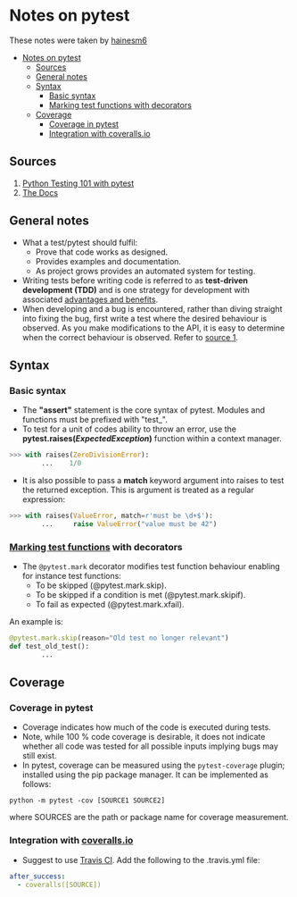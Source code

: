 # Notes on pytest

These notes were taken by [hainesm6](mailto:hainesm6@gmail.com)

- [Notes on pytest](#notes-on-pytest)
  - [Sources](#sources)
  - [General notes](#general-notes)
  - [Syntax](#syntax)
    - [Basic syntax](#basic-syntax)
    - [Marking test functions with decorators](#marking-test-functions-with-decorators)
  - [Coverage](#coverage)
    - [Coverage in pytest](#coverage-in-pytest)
    - [Integration with coveralls.io](#integration-with-coverallsio)

## Sources

1. [Python Testing 101 with pytest](https://www.youtube.com/watch?v=etosV2IWBF0)
2. [The Docs](https://docs.pytest.org/en/latest/contents.html#toc)

## General notes

- What a test/pytest should fulfil:
  - Prove that code works as designed.
  - Provides examples and documentation.
  - As project grows provides an automated system for testing.
- Writing tests before writing code is referred to as **test-driven development (TDD)** and is one strategy for development with associated [advantages and benefits](https://leantesting.com/test-driven-development/).
- When developing and a bug is encountered, rather than diving straight into fixing the bug, first write a test where the desired behaviour is observed. As you make modifications to the API, it is easy to determine when the correct behaviour is observed. Refer to [source 1](#sources).

## Syntax

### Basic syntax

- The **"assert"** statement is the core syntax of pytest.
Modules and functions must be prefixed with "test_".
- To test for a unit of codes ability to throw an error, use the **pytest.raises(*ExpectedException*)** function within a context manager.

```python
>>> with raises(ZeroDivisionError):
        ...    1/0
```

- It is also possible to pass a **match** keyword argument into raises to test the returned exception. This is argument is treated as a regular expression:

```python
>>> with raises(ValueError, match=r'must be \d+$'):
        ...     raise ValueError("value must be 42")
```

### [Marking test functions](https://docs.pytest.org/en/latest/mark.html) with decorators

- The `@pytest.mark` decorator modifies test function behaviour enabling for instance test functions:
  - To be skipped (@pytest.mark.skip).
  - To be skipped if a condition is met (@pytest.mark.skipif).
  - To fail as expected (@pytest.mark.xfail).

An example is:

```python
@pytest.mark.skip(reason="Old test no longer relevant")
def test_old_test():
        ...
```

## Coverage

### Coverage in pytest

- Coverage indicates how much of the code is executed during tests.
- Note, while 100 % code coverage is desirable, it does not indicate whether all code was tested for all possible inputs implying bugs may still exist.
- In pytest, coverage can be measured using the `pytest-coverage` plugin; installed using the pip package manager. It can be implemented as follows:

```shell
python -m pytest -cov [SOURCE1 SOURCE2]
```

where SOURCES are the path or package name for coverage measurement.

### Integration with [coveralls.io](https://github.com/z4r/python-coveralls)

- Suggest to use [Travis CI](https://travis-ci.org/). Add the following to the .travis.yml file:

```yml
after_success:
  - coveralls([SOURCE])
```
